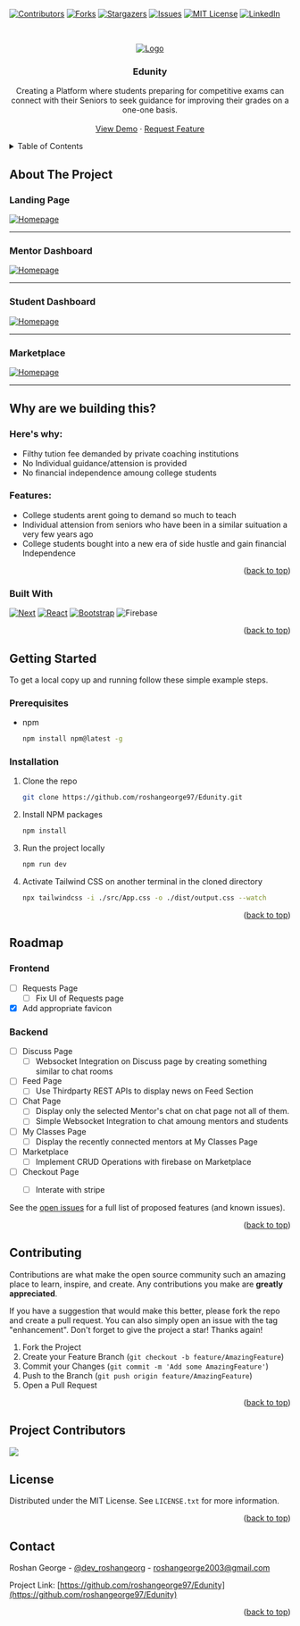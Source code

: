<!-- Improved compatibility of back to top link: See: https://github.com/othneildrew/Best-README-Template/pull/73 -->
<a name="readme-top"></a>
<!--
*** Thanks for checking out the Best-README-Template. If you have a suggestion
*** that would make this better, please fork the repo and create a pull request
*** or simply open an issue with the tag "enhancement".
*** Don't forget to give the project a star!
*** Thanks again! Now go create something AMAZING! :D
-->



<!-- PROJECT SHIELDS -->
<!--
*** I'm using markdown "reference style" links for readability.
*** Reference links are enclosed in brackets [ ] instead of parentheses ( ).
*** See the bottom of this document for the declaration of the reference variables
*** for contributors-url, forks-url, etc. This is an optional, concise syntax you may use.
*** https://www.markdownguide.org/basic-syntax/#reference-style-links
-->
[![Contributors][contributors-shield]][contributors-url]
[![Forks][forks-shield]][forks-url]
[![Stargazers][stars-shield]][stars-url]
[![Issues][issues-shield]][issues-url]
[![MIT License][license-shield]][license-url]
[![LinkedIn][linkedin-shield]][linkedin-url]



<!-- PROJECT LOGO -->
<br />
<div align="center">
 
  [![Logo](/Screenshots/online-learning(1).png)]()

  <h3 align="center">        Edunity</h3>

  <p align="center">
    Creating a Platform where students preparing for competitive exams can connect with their Seniors to seek guidance for improving their grades on a one-one basis.
    <br />
    <br />
    <a href="https://edunity12.azurewebsites.net/">View Demo</a>
    ·
    <a href="https://github.com/roshangeorge97/Edunity/issues">Request Feature</a>
  </p>
</div>

<!-- TABLE OF CONTENTS -->
<details>
  <summary>Table of Contents</summary>
  <ol>
    <li>
      <a href="#about-the-project">About The Project</a>
      <ul>
        <li><a href="#built-with">Built With</a></li>
      </ul>
    </li>
    <li>
      <a href="#getting-started">Getting Started</a>
      <ul>
        <li><a href="#prerequisites">Prerequisites</a></li>
        <li><a href="#installation">Installation</a></li>
      </ul>
    </li>
    <li><a href="#roadmap">Roadmap</a></li>
    <li><a href="#contributing">Contributing</a></li>
    <li><a href="#license">License</a></li>
    <li><a href="#contact">Contact</a></li>
  </ol>
</details>



<!-- ABOUT THE PROJECT -->
## About The Project

### Landing Page

[![Homepage](/Screenshots/s1.png)]()
<hr>

### Mentor Dashboard

[![Homepage](/Screenshots/s2.png)]()
<hr>

### Student Dashboard

[![Homepage](/Screenshots/s4.png)]()
<hr>

### Marketplace

[![Homepage](/Screenshots/s3.png)]()
<hr>

## Why are we building this?

### Here's why:
* Filthy tution fee demanded by private coaching institutions
* No Individual guidance/attension is provided
* No financial independence amoung college students

### Features:
* College students arent going to demand so much to teach
* Individual attension from seniors who have been in a similar suituation a very few years ago
* College students bought into a new era of side hustle and gain financial Independence

<p align="right">(<a href="#readme-top">back to top</a>)</p>

### Built With

[![Next][Next.js]][Next-url]
[![React][React.js]][React-url]
[![Bootstrap][Bootstrap.com]][Bootstrap-url]
![Firebase](https://img.shields.io/badge/Firebase-039BE5?style=for-the-badge&logo=Firebase&logoColor=white)

<p align="right">(<a href="#readme-top">back to top</a>)</p>

<!-- GETTING STARTED -->

## Getting Started

To get a local copy up and running follow these simple example steps.

### Prerequisites

* npm
  ```sh
  npm install npm@latest -g
  ```

### Installation

1. Clone the repo
   ```sh
   git clone https://github.com/roshangeorge97/Edunity.git
   ```
   
2. Install NPM packages
   ```sh
   npm install
   ```
   
3. Run the project locally
   ```sh
   npm run dev
   ```

4. Activate Tailwind CSS on another terminal in the cloned directory
   ```sh
   npx tailwindcss -i ./src/App.css -o ./dist/output.css --watch
   ```


<p align="right">(<a href="#readme-top">back to top</a>)</p>

<!-- ROADMAP -->
## Roadmap

### Frontend

- [ ] Requests Page
    - [ ] Fix UI of Requests page
- [x] Add appropriate favicon

### Backend

- [ ] Discuss Page
    - [ ] Websocket Integration on Discuss page by creating something similar to chat rooms
- [ ] Feed Page
    - [ ] Use Thirdparty REST APIs to display news on Feed Section
- [ ] Chat Page
    - [ ] Display only the selected Mentor's chat on chat page not all of them.
    - [ ] Simple Websocket Integration to chat amoung mentors and students
- [ ] My Classes Page
    - [ ] Display the recently connected mentors at My Classes Page
- [ ] Marketplace
    - [ ] Implement CRUD Operations with firebase on Marketplace
- [ ] Checkout Page
    - [ ] Interate with stripe



See the [open issues](https://github.com/roshangeorge97/Edunity/issues) for a full list of proposed features (and known issues).

<p align="right">(<a href="#readme-top">back to top</a>)</p>



<!-- CONTRIBUTING -->
## Contributing

Contributions are what make the open source community such an amazing place to learn, inspire, and create. Any contributions you make are **greatly appreciated**.

If you have a suggestion that would make this better, please fork the repo and create a pull request. You can also simply open an issue with the tag "enhancement".
Don't forget to give the project a star! Thanks again!

1. Fork the Project
2. Create your Feature Branch (`git checkout -b feature/AmazingFeature`)
3. Commit your Changes (`git commit -m 'Add some AmazingFeature'`)
4. Push to the Branch (`git push origin feature/AmazingFeature`)
5. Open a Pull Request

<p align="right">(<a href="#readme-top">back to top</a>)</p>

## Project Contributors

<a href="https://github.com/roshangeorge97/Edunity/graphs/contributors">
  <img src="https://contrib.rocks/image?repo=roshangeorge97/Edunity" />
</a>

<!-- LICENSE -->
## License

Distributed under the MIT License. See `LICENSE.txt` for more information.

<p align="right">(<a href="#readme-top">back to top</a>)</p>



<!-- CONTACT -->
## Contact

Roshan George - [@dev_roshangeorg](https://twitter.com/dev_roshangeorg) - roshangeorge2003@gmail.com

Project Link: [https://github.com/roshangeorge97/Edunity](https://github.com/roshangeorge97/Edunity)

<p align="right">(<a href="#readme-top">back to top</a>)</p>


<!-- MARKDOWN LINKS & IMAGES -->
<!-- https://www.markdownguide.org/basic-syntax/#reference-style-links -->
[contributors-shield]: https://img.shields.io/github/contributors/roshangeorge97/Edunity.svg?style=for-the-badge
[contributors-url]: https://github.com/roshangeorge97/Edunity/graphs/contributors
[forks-shield]: https://img.shields.io/github/forks/roshangeorge97/Edunity.svg?style=for-the-badge
[forks-url]: https://github.com/othneildrew/Best-README-Template/network/members
[stars-shield]: https://img.shields.io/github/stars/roshangeorge97/Edunity.svg?style=for-the-badge
[stars-url]: https://github.com/othneildrew/Best-README-Template/stargazers
[issues-shield]: https://img.shields.io/github/issues/roshangeorge97/Edunity.svg?style=for-the-badge
[issues-url]: https://github.com/othneildrew/Best-README-Template/issues
[license-shield]: https://img.shields.io/github/license/roshangeorge97/Edunity.svg?style=for-the-badge
[license-url]: https://github.com/othneildrew/Best-README-Template/blob/master/LICENSE.txt
[linkedin-shield]: https://img.shields.io/badge/-LinkedIn-black.svg?style=for-the-badge&logo=linkedin&colorB=555
[linkedin-url]: https://linkedin.com/in/roshangeorge97
[product-screenshot]: images/screenshot.png
[Next.js]: https://img.shields.io/badge/next.js-000000?style=for-the-badge&logo=nextdotjs&logoColor=white
[Next-url]: https://nextjs.org/
[React.js]: https://img.shields.io/badge/React-20232A?style=for-the-badge&logo=react&logoColor=61DAFB
[React-url]: https://reactjs.org/
[Vue.js]: https://img.shields.io/badge/Vue.js-35495E?style=for-the-badge&logo=vuedotjs&logoColor=4FC08D
[Vue-url]: https://vuejs.org/
[Angular.io]: https://img.shields.io/badge/Angular-DD0031?style=for-the-badge&logo=angular&logoColor=white
[Angular-url]: https://angular.io/
[vite.js]: https://img.shields.io/badge/Vite-DD0031?style=for-the-badge&logo=angular&logoColor=white
[vite-url]: https://vitejs.dev/
[Svelte.dev]: https://img.shields.io/badge/Svelte-4A4A55?style=for-the-badge&logo=svelte&logoColor=FF3E00
[Svelte-url]: https://svelte.dev/
[Laravel.com]: https://img.shields.io/badge/Laravel-FF2D20?style=for-the-badge&logo=laravel&logoColor=white
[Laravel-url]: https://laravel.com
[Bootstrap.com]: https://img.shields.io/badge/Bootstrap-563D7C?style=for-the-badge&logo=bootstrap&logoColor=white
[Bootstrap-url]: https://getbootstrap.com
[JQuery.com]: https://img.shields.io/badge/jQuery-0769AD?style=for-the-badge&logo=jquery&logoColor=white
[JQuery-url]: https://jquery.com 
